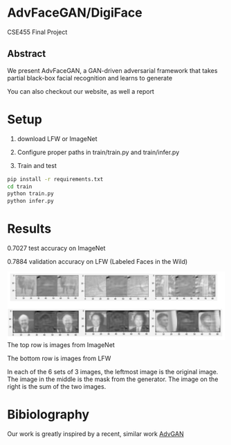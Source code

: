 # AdvFaceGAN/DigiFace
CSE455 Final Project

## Abstract

We present AdvFaceGAN, a GAN-driven adversarial framework that
takes partial black-box facial recognition and learns to generate

You can also checkout our website, as well a report

# Setup

1. download LFW or ImageNet

1. Configure proper paths in train/train.py and train/infer.py

1. Train and test

```sh
pip install -r requirements.txt
cd train
python train.py
python infer.py
```

# Results
0.7027 test accuracy on ImageNet

0.7884 validation accuracy on LFW (Labeled Faces in the Wild)



![Result Images](adv.png?raw=true)
The top row is images from ImageNet

The bottom row is images from LFW

In each of the 6 sets of 3 images, the leftmost image is the original image. The image in the middle is the mask from the generator. The image on the right is the sum of the two images.

# Bibiolography

Our work is greatly inspired by a recent, similar work [AdvGAN](https://arxiv.org/pdf/1801.02610.pdf)
